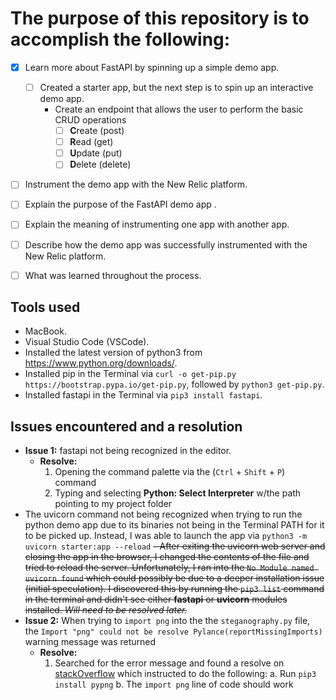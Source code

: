 # The purpose of this repository is to accomplish the following:

- [x] Learn more about FastAPI by spinning up a simple demo app.
    - [ ] Created a starter app, but the next step is to spin up an interactive demo app.
         - Create an endpoint that allows the user to perform the basic CRUD operations
            - [ ] **C**reate (post)
            - [ ] **R**ead   (get)
            - [ ] **U**pdate (put)
            - [ ] **D**elete (delete) 
- [ ] Instrument the demo app with the New Relic platform.
- [ ] Explain the purpose of the FastAPI demo app .
- [ ] Explain the meaning of instrumenting one app with another app.
- [ ] Describe how the demo app was successfully instrumented with the New Relic platform.
- [ ] What was learned throughout the process.



## Tools used
- MacBook.
- Visual Studio Code (VSCode).
- Installed the latest version of python3 from https://www.python.org/downloads/.
- Installed pip in the Terminal via `curl -o get-pip.py https://bootstrap.pypa.io/get-pip.py`, followed by `python3 get-pip.py`.
- Installed fastapi in the Terminal via `pip3 install fastapi`.


## Issues encountered and a resolution
- **Issue 1:** fastapi not being recognized in the editor. 
    - **Resolve:**
        1. Opening the command palette via the (`Ctrl` + `Shift` + `P`) command
        2. Typing and selecting **Python: Select Interpreter** w/the path pointing to my project folder
- The uvicorn command not being recognized when trying to run the python demo app due to its binaries not being in the Terminal PATH for it to be picked up. Instead, I was able to launch the app via `python3 -m uvicorn starter:app --reload`
~~- After exiting the uvicorn web server and closing the app in the browser, I changed the contents of the file and tried to reload the server. Unfortunately, I ran into the `No Module named uvicorn found` which could possibly be due to a deeper installation issue (initial speculation). I discovered this by running the `pip3 list` command in the terminal and didn't see either **fastapi** or **uvicorn** modules installed. *Will need to be resolved later.*~~
- **Issue 2:** When trying to `import png` into the the `steganography.py` file, the `Import "png" could not be resolve Pylance(reportMissingImports)` warning message was returned
    - **Resolve:**
        1. Searched for the error message and found a resolve on [stackOverflow](https://stackoverflow.com/questions/31142919/how-to-install-the-png-module-in-python) which instructed to do the following:
            a. Run `pip3 install pypng`
            b. The `import png` line of code should work

